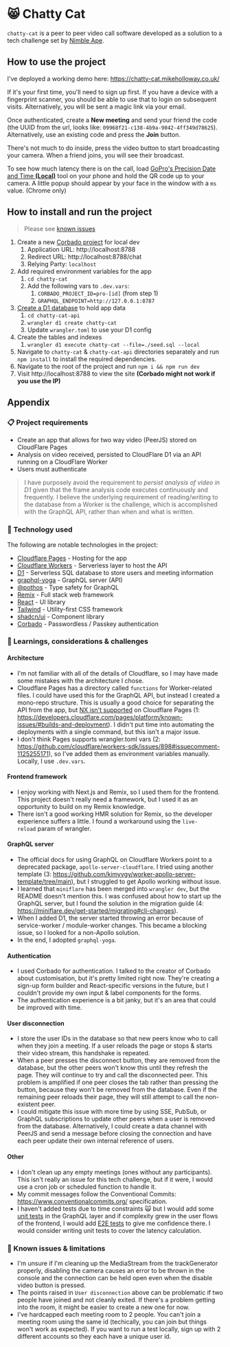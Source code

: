# 😸 Chatty Cat

`chatty-cat` is a peer to peer video call software developed as a solution to a tech challenge set by [Nimble Ape](https://nimblea.pe).

## How to use the project

I've deployed a working demo here: https://chatty-cat.mikeholloway.co.uk/

If it's your first time, you'll need to sign up first. If you have a device with a fingerprint scanner, you should be able to use that to login on subsequent visits. Alternatively, you will be sent a magic link via your email.

Once authenticated, create a **New meeting** and send your friend the code (the UUID from the url, looks like: `09968f21-c138-4b9a-9042-4ff349d78625`). Alternatively, use an existing code and press the **Join** button.

There's not much to do inside, press the video button to start broadcasting your camera. When a friend joins, you will see their broadcast.

To see how much latency there is on the call, load [GoPro's Precision Date and Time **(Local)**](https://gopro.github.io/labs/control/precisiontime/) tool on your phone and hold the QR code up to your camera. A little popup should appear by your face in the window with a `ms` value. (Chrome only)

## How to install and run the project

> Please see [known issues](#🐛-known-issues--limitations)

1. Create a new [Corbado project](https://app.corbado.com/) for local dev
   1. Application URL: http://localhost:8788
   2. Redirect URL: http://localhost:8788/chat
   3. Relying Party: `localhost`
2. Add required environment variables for the app
   1. `cd chatty-cat`
   2. Add the following vars to `.dev.vars`:
      1. `CORBADO_PROJECT_ID=pro-[id]` (from step 1)
      2. `GRAPHQL_ENDPOINT=http://127.0.0.1:8787`
3. [Create a D1 database](https://developers.cloudflare.com/d1/get-started/#2-create-a-database) to hold app data
   1. `cd chatty-cat-api`
   2. `wrangler d1 create chatty-cat`
   3. Update `wrangler.toml` to use your D1 config
4. Create the tables and indexes
   1. `wrangler d1 execute chatty-cat --file=./seed.sql --local`
5. Navigate to `chatty-cat` & `chatty-cat-api` directories separately and run `npm install` to install the required dependencies.
6. Navigate to the root of the project and run `npm i && npm run dev`
7. Visit http://localhost:8788 to view the site **(Corbado might not work if you use the IP)**

## Appendix

### 📋 Project requirements

- Create an app that allows for two way video (PeerJS) stored on CloudFlare Pages
- Analysis on video received, persisted to CloudFlare D1 via an API running on a CloudFlare Worker
- Users must authenticate

> I have purposely avoid the requirement to _persist analysis of video in D1_ given that the frame analysis code executes continuously and frequently. I believe the underlying requirement of reading/writing to the database from a Worker is the challenge, which is accomplished with the GraphQL API, rather than when and what is written.

### 🤖 Technology used

The following are notable technologies in the project:

- [Cloudflare Pages](https://developers.cloudflare.com/pages/) - Hosting for the app
- [Cloudflare Workers](https://developers.cloudflare.com/workers/) - Serverless layer to host the API
- [D1](https://developers.cloudflare.com/d1/) - Serverless SQL database to store users and meeting information
- [graphql-yoga](https://github.com/dotansimha/graphql-yoga) - GraphQL server (API)
- [@pothos](https://pothos-graphql.dev/) - Type safety for GraphQL
- [Remix](https://remix.run/) - Full stack web framework
- [React](https://react.dev/) - UI library
- [Tailwind](https://tailwindcss.com/) - Utility-first CSS framework
- [shadcn/ui](https://ui.shadcn.com/) - Component library
- [Corbado](https://www.corbado.com/) - Passwordless / Passkey authentication

### 🧠 Learnings, considerations & challenges

#### Architecture

- I'm not familiar with all of the details of Cloudflare, so I may have made some mistakes with the architecture I chose.
- Cloudflare Pages has a directory called `functions` for Worker-related files. I could have used this for the GraphQL API, but instead I created a mono-repo structure. This is usually a good choice for separating the API from the app, but [NX isn't supported](https://github.com/cloudflare/next-on-pages/issues/65#issuecomment-1438607957) on Cloudflare Pages (1: https://developers.cloudflare.com/pages/platform/known-issues/#builds-and-deployment). I didn't put time into automating the deployments with a single command, but this isn't a major issue.
- I don't think Pages supports wrangler.toml vars (2: https://github.com/cloudflare/workers-sdk/issues/898#issuecomment-1125255171), so I've added them as environment variables manually. Locally, I use `.dev.vars`.

#### Frontend framework

- I enjoy working with Next.js and Remix, so I used them for the frontend. This project doesn't really need a framework, but I used it as an opportunity to build on my Remix knowledge.
- There isn't a good working HMR solution for Remix, so the developer experience suffers a little. I found a workaround using the `live-reload` param of wrangler.

#### GraphQL server

- The official docs for using GraphQL on Cloudflare Workers point to a deprecated package, `apollo-server-cloudflare`. I tried using another template (3: https://github.com/kimyvgy/worker-apollo-server-template/tree/main), but I struggled to get Apollo working without issue.
- I learned that `miniflare` has been merged into `wrangler dev`, but the README doesn't mention this. I was confused about how to start up the GraphQL server, but I found the solution in the migration guide (4: https://miniflare.dev/get-started/migrating#cli-changes).
- When I added D1, the server started throwing an error because of service-worker / module-worker changes. This became a blocking issue, so I looked for a non-Apollo solution.
- In the end, I adopted `graphql-yoga`.

#### Authentication

- I used Corbado for authentication. I talked to the creator of Corbado about customisation, but it's pretty limited right now. They're creating a sign-up form builder and React-specific versions in the future, but I couldn't provide my own input & label components for the forms.
- The authentication experience is a bit janky, but it's an area that could be improved with time.

#### User disconnection

- I store the user IDs in the database so that new peers know who to call when they join a meeting. If a user reloads the page or stops & starts their video stream, this handshake is repeated.
- When a peer presses the disconnect button, they are removed from the database, but the other peers won't know this until they refresh the page. They will continue to try and call the disconnected peer. This problem is amplified if one peer closes the tab rather than pressing the button, because they won't be removed from the database. Even if the remaining peer reloads their page, they will still attempt to call the non-existent peer.
- I could mitigate this issue with more time by using SSE, PubSub, or GraphQL subscriptions to update other peers when a user is removed from the database. Alternatively, I could create a data channel with PeerJS and send a message before closing the connection and have each peer update their own internal reference of users.

#### Other

- I don't clean up any empty meetings (ones without any participants). This isn't really an issue for this tech challenge, but if it were, I would use a cron job or scheduled function to handle it.
- My commit messages follow the Conventional Commits: https://www.conventionalcommits.org/ specification.
- I haven't added tests due to time constraints 🙀 but I would add some [unit tests](https://jestjs.io/) in the GraphQL layer and if complexity grew in the user flows of the frontend, I would add [E2E tests](https://www.cypress.io/) to give me confidence there. I would consider writing unit tests to cover the latency calculation.

### <a name="issues"></a> 🐛 Known issues & limitations

- I'm unsure if I'm cleaning up the MediaStream from the trackGenerator properly, disabling the camera causes an error to be thrown in the console and the connection can be held open even when the disable video button is pressed.
- The points raised in `User disconnection` above can be problematic if two people have joined and not cleanly exited. If there's a problem getting into the room, it might be easier to create a new one for now.
- I've hardcapped each meeting room to 2 people. You can't join a meeting room using the same id (techically, you can join but things won't work as expected). If you want to run a test locally, sign up with 2 different accounts so they each have a unique user id.
